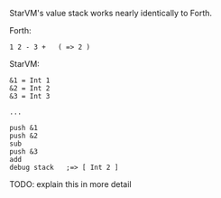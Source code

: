 StarVM's value stack works nearly identically to Forth.

Forth:
```fth
1 2 - 3 +   ( => 2 )
```

StarVM:
```
&1 = Int 1
&2 = Int 2
&3 = Int 3

...

push &1
push &2
sub
push &3
add
debug stack   ;=> [ Int 2 ]
```

TODO: explain this in more detail